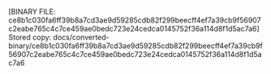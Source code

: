 [BINARY FILE: ce8b1c030fa6ff39b8a7cd3ae9d59285cdb82f299beecff4ef7a39cb9f56907c2eabe765c4c7ce459ae0bedc723e24cedca0145752f36a114d8f1d5ac7a6]
Stored copy: docs/converted-binary/ce8b1c030fa6ff39b8a7cd3ae9d59285cdb82f299beecff4ef7a39cb9f56907c2eabe765c4c7ce459ae0bedc723e24cedca0145752f36a114d8f1d5ac7a6
